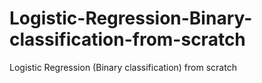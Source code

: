 # Logistic-Regression-Binary-classification-from-scratch
Logistic Regression (Binary classification) from scratch

